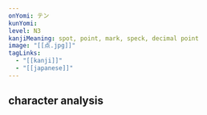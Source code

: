 ```yaml
---
onYomi: テン
kunYomi:
level: N3
kanjiMeaning: spot, point, mark, speck, decimal point
image: "[[点.jpg]]"
tagLinks:
  - "[[kanji]]"
  - "[[japanese]]"
---
```

## character analysis